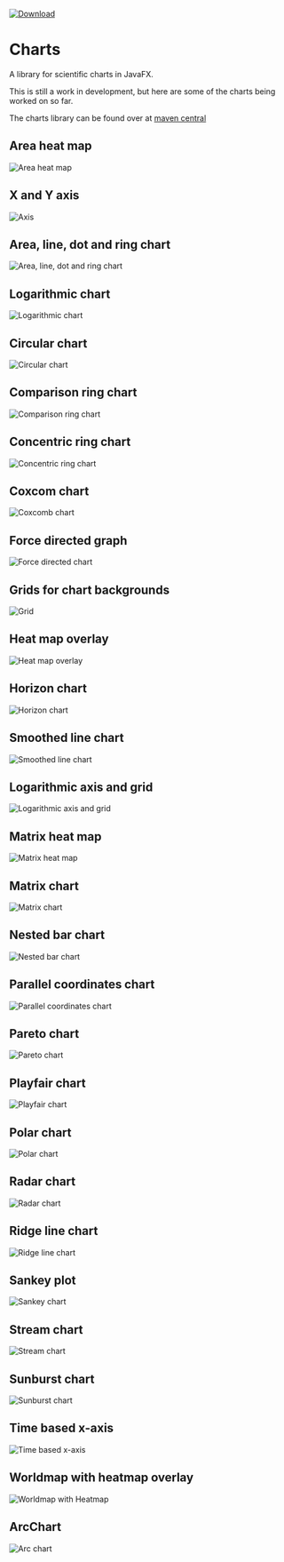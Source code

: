 [ ![Download](https://api.bintray.com/packages/hansolo/charts/charts/images/download.svg?version=11.3) ](https://bintray.com/hansolo/charts/charts/11.3/link)

# Charts

A library for scientific charts in JavaFX. 

This is still a work in development, but here are some of the charts being worked on so far. 

The charts library can be found over at [maven central](https://search.maven.org/artifact/eu.hansolo.fx/charts)

## Area heat map
![Area heat map](https://i.ibb.co/kM77mrL/Area-Heat-Map-2020-09-04-07-47-41.png)


## X and Y axis
![Axis](https://i.ibb.co/CnskxFG/Axis-Test-2020-09-04-08-00-03.png)


## Area, line, dot and ring chart
![Area, line, dot and ring chart](https://i.ibb.co/2cfqK84/Charts-2020-09-04-07-48-24.png)


## Logarithmic chart
![Logarithmic chart](https://i.ibb.co/pXgcq3d/Charts-2020-09-04-07-51-59.png)


## Circular chart
![Circular chart](https://i.ibb.co/SfSnfCR/Circular-Plot-2020-09-04-07-48-42.png)


## Comparison ring chart
![Comparison ring chart](https://i.ibb.co/zr1yZYD/Comparison-Ring-Chart-2020-09-04-07-49-00.png)


## Concentric ring chart
![Concentric ring chart](https://i.ibb.co/qN4MyJm/Concentric-Ring-Chart-2020-09-04-07-49-16.png)


## Coxcom chart
![Coxcomb chart](https://i.ibb.co/HrVpxbq/Coxcomb-Chart-2020-09-04-07-49-38.png)


## Force directed graph
![Force directed chart](https://i.ibb.co/hZKTWvD/Force-Directed-Graph-2020-09-04-07-50-01.png)


## Grids for chart backgrounds
![Grid](https://i.ibb.co/CvMtdq4/Grid-Test-2020-09-04-07-52-40.png)


## Heat map overlay
![Heat map overlay](https://i.ibb.co/fpKbkQT/Heat-Map-move-mouse-over-pane-2020-09-04-07-50-41.png)


## Horizon chart
![Horizon chart](https://i.ibb.co/0MLZjL0/Horizon-Chart-2020-09-04-07-50-59.png)


## Smoothed line chart
![Smoothed line chart](https://i.ibb.co/xzwW19t/Line-Chart-2020-09-04-07-51-26.png)


## Logarithmic axis and grid
![Logarithmic axis and grid](https://i.ibb.co/BNVvtpn/Log-Grid-Test-2020-09-04-07-52-19.png)


## Matrix heat map
![Matrix heat map](https://i.ibb.co/rF7NHXC/Matrix-Heat-Map-2020-09-04-08-00-25.png)


## Matrix chart
![Matrix chart](https://i.ibb.co/QJrNJtj/Matrix-Plot-2020-09-04-08-00-41.png)


## Nested bar chart
![Nested bar chart](https://i.ibb.co/WHZC4Wb/Nested-Bar-Chart-2020-09-04-08-01-18.png)


## Parallel coordinates chart
![Parallel coordinates chart](https://i.ibb.co/3CTdDQF/Parallel-Coordinates-Chart-2020-09-04-08-01-42.png)


## Pareto chart
![Pareto chart](https://i.ibb.co/y6vXy6D/Pareto-Chart-2020-09-04-08-02-57.png)


## Playfair chart
![Playfair chart](https://i.ibb.co/wWtRD7v/Playfair-Chart-Test-2020-09-04-08-03-17.png)


## Polar chart
![Polar chart](https://i.ibb.co/41m5g41/Polar-Chart-2020-09-04-08-03-34.png)


## Radar chart
![Radar chart](https://i.ibb.co/mJ9JhPD/Radar-Chart-2020-09-04-08-03-50.png)


## Ridge line chart
![Ridge line chart](https://i.ibb.co/Ycmg6S0/Ridge-Line-Chart-2020-09-04-08-04-10.png)


## Sankey plot
![Sankey chart](https://i.ibb.co/5WHyzzN/Sankey-Plot-2020-09-04-08-04-26.png)


## Stream chart
![Stream chart](https://i.ibb.co/RzTQGwh/Stream-Chart-2020-09-04-08-05-01.png)


## Sunburst chart
![Sunburst chart](https://i.ibb.co/5BCgd97/Sunburst-Chart-2020-09-04-08-05-16.png)


## Time based x-axis
![Time based x-axis](https://i.ibb.co/fqVkTWf/Time-Axis-Test-2020-09-04-08-06-05.png)


## Worldmap with heatmap overlay
![Worldmap with Heatmap](https://i.ibb.co/TbgvP0X/World-Cities-2020-09-04-08-06-29.png)


## ArcChart
![Arc chart](https://i.ibb.co/Y8G2kmB/Arc-Chart-2020-11-21-07-25-04.png)